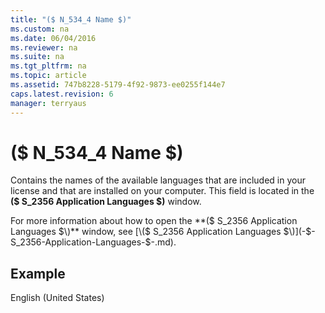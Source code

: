 ```yaml
---
title: "($ N_534_4 Name $)"
ms.custom: na
ms.date: 06/04/2016
ms.reviewer: na
ms.suite: na
ms.tgt_pltfrm: na
ms.topic: article
ms.assetid: 747b8228-5179-4f92-9873-ee0255f144e7
caps.latest.revision: 6
manager: terryaus
---
```

# ($ N_534_4 Name $)
Contains the names of the available languages that are included in your license and that are installed on your computer. This field is located in the **\($ S\_2356 Application Languages $\)** window.  
  
 For more information about how to open the **\($ S\_2356 Application Languages $\)** window, see [\($ S\_2356 Application Languages $\)](-$-S_2356-Application-Languages-$-.md).  
  
## Example  
 English \(United States\)